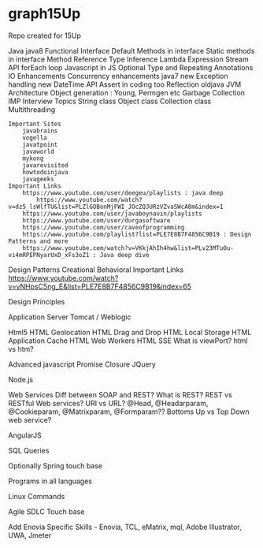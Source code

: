 # graph15Up
Repo created for 15Up


Java
	java8
			Functional Interface
			Default Methods in interface
		Static methods in interface
			Method Reference
			Type Inference
			Lambda Expression
			Stream API
			forEach loop
		Javascript in JS
			Optional
		Type and Repeating Annotations
		IO Enhancements
		Concurrency enhancements
	java7
		new Exception handling
		new DateTime API
		Assert in coding too
		Reflection
	oldjava
		JVM Architecture
		Object generation : Young, Permgen etc
		Garbage Collection
	IMP Interview Topics
		String class
		Object class
		Collection class
		Multithreading
		
	Important Sites
		javabrains
		vogella
		javatpoint
		javaworld
		mykong
		javarevisited
		howtodoinjava
		javageeks
	Important Links
		https://www.youtube.com/user/deegeu/playlists : java deep
			https://www.youtube.com/watch?v=dz5_lsWlfTU&list=PLZlGOBonMjFWI_JOcZQJURzVZvaSWcA8m&index=1
		https://www.youtube.com/user/javaboynavin/playlists	
		https://www.youtube.com/user/durgasoftware
		https://www.youtube.com/user/caveofprogramming
		https://www.youtube.com/playlist?list=PLE7E8B7F4856C9B19 : Design Patterns and more
		https://www.youtube.com/watch?v=VKkjAhIh4hw&list=PLv23MTuOu-vi4mRPEPNyarUxD_xFs3oZ1 : Java deep dive
		
Design Patterns
	Creational
	Behavioral
	Important Links
		https://www.youtube.com/watch?v=vNHpsC5ng_E&list=PLE7E8B7F4856C9B19&index=65

Design Principles

Application Server Tomcat / Weblogic

Html5	HTML Geolocation	HTML Drag and Drop
	HTML Local Storage
	HTML Application Cache
	HTML Web Workers
	HTML SSE
	What is viewPort?
	html vs htm?

Advanced javascript
	Promise
	Closure
JQuery


Node.js


Web Services
	Diff between SOAP and REST?
	What is REST?
	REST vs RESTful Web services?
	URI vs URL?
	@Head, @Headarparam, @Cookieparam, @Matrixparam, @Formparam??
	Bottoms Up vs Top Down web service?
	

AngularJS

SQL Queries

Optionally Spring touch base

Programs in all languages

Linux Commands

Agile SDLC Touch base

Add Enovia Specific Skills - Enovia, TCL, eMatrix, mql, Adobe Illustrator, UWA, Jmeter


